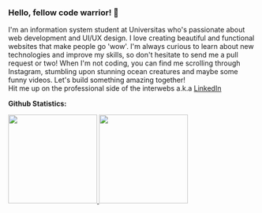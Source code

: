### Hello, fellow code warrior! 👋

I'm an information system student at Universitas who's passionate about web development and UI/UX design. I love creating beautiful and functional websites that make people go 'wow'. I'm always curious to learn about new technologies and improve my skills, so don't hesitate to send me a pull request or two! When I'm not coding, you can find me scrolling through Instagram, stumbling upon stunning ocean creatures and maybe some funny videos. Let's build something amazing together! \
Hit me up on the professional side of the interwebs a.k.a [LinkedIn](https://www.linkedin.com/in/riristogatorop/)

**Github Statistics:**
<p align="left">
<a href="https://github.com/rirism">
  <img height="180em" src="https://github-readme-stats-eight-theta.vercel.app/api?username=rirism&show_icons=true&theme=algolia&include_all_commits=true&count_private=true"/>
  <img height="180em" src="https://github-readme-stats-eight-theta.vercel.app/api/top-langs/?username=rirism&layout=compact&langs_count=8&theme=algolia"/>
</a>
</p>
